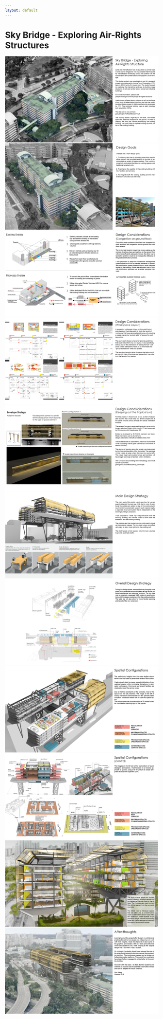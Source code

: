 ```yaml
---
layout: default
---
```


# Sky Bridge - Exploring Air-Rights Structures

<img src="/portfolio/sb/sb_page1.jpg">
<img src="/portfolio/sb/sb_page2.jpg">
<img src="/portfolio/sb/sb_page3.jpg">
<img src="/portfolio/sb/sb_page4.jpg">
<img src="/portfolio/sb/sb_page5.jpg">
<img src="/portfolio/sb/sb_page6.jpg">
<img src="/portfolio/sb/sb_page7.jpg">
<img src="/portfolio/sb/sb_page8.jpg">
<img src="/portfolio/sb/sb_page9.jpg">
<img src="/portfolio/sb/sb_page10.jpg">
<img src="/portfolio/sb/sb_page11.jpg">